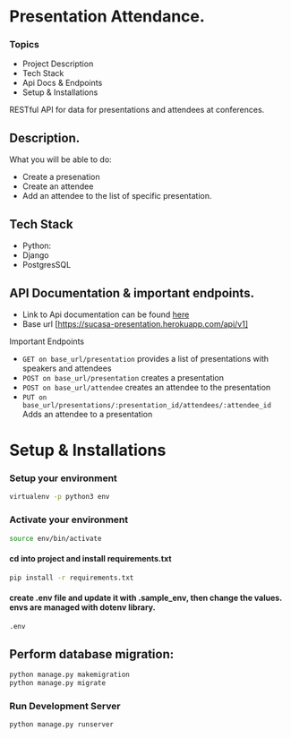 # Presentation Attendance.

### Topics

- Project Description
- Tech Stack
- Api Docs & Endpoints
- Setup & Installations

RESTful API for data for presentations and attendees at conferences.

## Description.

What you will be able to do:

- Create a presenation
- Create an attendee
- Add an attendee to the list of specific presentation.

## Tech Stack

- Python:
- Django
- PostgresSQL

## API Documentation & important endpoints.

- Link to Api documentation can be found [here](https://sucasa-presentation.herokuapp.com/api-docs/)
- Base url [https://sucasa-presentation.herokuapp.com/api/v1]

Important Endpoints

- `GET on base_url/presentation` provides a list of presentations with speakers and attendees
- `POST on base_url/presentation` creates a presentation
- `POST on base_url/attendee` creates an attendee to the presentation
- `PUT on base_url/presentations/:presentation_id/attendees/:attendee_id` Adds an attendee to a presentation

# Setup & Installations

### Setup your environment

```bash
virtualenv -p python3 env
```

### Activate your environment

```bash
source env/bin/activate
```

#### cd into project and install requirements.txt

```bash
pip install -r requirements.txt
```

#### create .env file and update it with .sample_env, then change the values. envs are managed with dotenv library.

```bash
.env
```

## Perform database migration:

```bash
python manage.py makemigration
python manage.py migrate
```

### Run Development Server

```bash
python manage.py runserver
```
